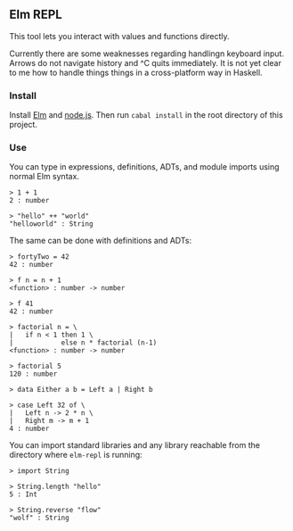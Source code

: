 ## Elm REPL

This tool lets you interact with values and functions directly.

Currently there are some weaknesses regarding handlingn keyboard input.
Arrows do not navigate history and ^C quits immediately. It is not yet
clear to me how to handle things things in a cross-platform way in Haskell.

### Install

Install [Elm](https://github.com/evancz/Elm/blob/master/README.md#install)
and [node.js](http://nodejs.org/download/). Then run `cabal install`
in the root directory of this project.

### Use

You can type in expressions, definitions, ADTs, and module imports
using normal Elm syntax. 

```
> 1 + 1
2 : number

> "hello" ++ "world"
"helloworld" : String
```

The same can be done with definitions and ADTs:

```
> fortyTwo = 42
42 : number

> f n = n + 1
<function> : number -> number

> f 41
42 : number

> factorial n = \
|   if n < 1 then 1 \
|            else n * factorial (n-1)
<function> : number -> number

> factorial 5   
120 : number

> data Either a b = Left a | Right b

> case Left 32 of \
|   Left n -> 2 * n \
|   Right m -> m + 1
4 : number
```

You can import standard libraries and any library
reachable from the directory where `elm-repl` is running:

```
> import String

> String.length "hello"
5 : Int

> String.reverse "flow"
"wolf" : String
```